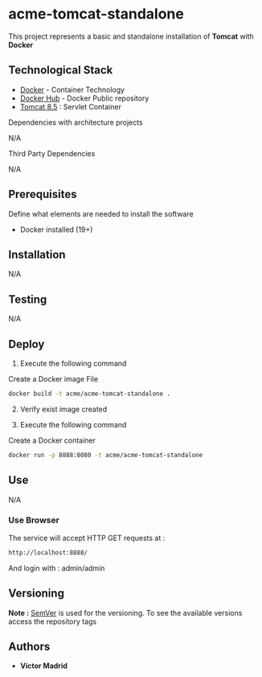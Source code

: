 # acme-tomcat-standalone

This project represents a basic and standalone installation of **Tomcat** with **Docker**

## Technological Stack

* [Docker](https://www.docker.com/) - Container Technology
* [Docker Hub](https://hub.docker.com/) - Docker Public repository
* [Tomcat 8.5](http://tomcat.apache.org) : Servlet Container

Dependencies with architecture projects

N/A

Third Party Dependencies

N/A

## Prerequisites

Define what elements are needed to install the software

* Docker installed (19+)


## Installation

N/A

## Testing

N/A

## Deploy

1. Execute the following command

Create a Docker image File

```bash
docker build -t acme/acme-tomcat-standalone .
```

2. Verify exist image created

3. Execute the following command

Create a Docker container

```bash
docker run -p 8888:8080 -t acme/acme-tomcat-standalone
```

## Use

N/A

### Use Browser

The service will accept HTTP GET requests at :

```bash
http://localhost:8888/
```

And login with : admin/admin


## Versioning

**Note :** [SemVer](http://semver.org/) is used for the versioning.
To see the available versions access the repository tags

## Authors

* **Víctor Madrid**
